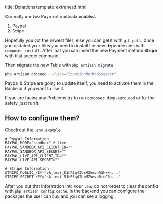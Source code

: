 title: Donations
template: extrahead.html

Currently are two Payment methods enabled.

1. Paypal
2. Stripe

Hopefully you got the newest files, else you can get it with `git pull`. Once you updated your files you need to install the new dependencies with `composer install`. After that you can insert the new Payment method **Stripe** with that seeder command.

Then migrate the new Table with `php artisan migrate`

```bash
php artisan db:seed --class="DonationMethodsSeeder"
```

Paypal & Stripe are going to update itself, you need to activate them in the Backend if you want to use it.

If you are facing any Problems try to run `composer dump-autoload` or for the safety, just run it.

## How to configure them?

Check out the `.env.example`

```env
# Paypal Information
PAYPAL_MODE="sandbox" # live
PAYPAL_SANDBOX_API_CLIENT_ID=""
PAYPAL_SANDBOX_API_SECRET=""
PAYPAL_LIVE_API_CLIENT_ID=""
PAYPAL_LIVE_API_SECRET=""

# Stripe Information
STRIPE_PUBLIC_KEY="pk_test_51HR3q4IUbMZhevnR3hrXn..."
STRIPE_SECRET_KEY="sk_test_51HR3q4IUbMZhevnRtuCRp..."
```

After you put that information into your `.env` do not forget to clear the config with `php artisan config:cache`.
In the backend you can configure the packages the user can buy and you can see a logging.
